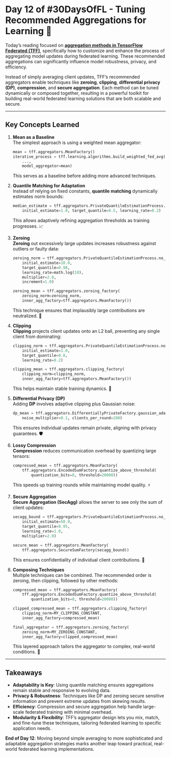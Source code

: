 # Day 12 of #30DaysOfFL - Tuning Recommended Aggregations for Learning 🤝

Today’s reading focused on [**aggregation methods in TensorFlow Federated (TFF)**](https://www.tensorflow.org/federated/tutorials/tuning_recommended_aggregators), specifically how to customize and enhance the process of aggregating model updates during federated learning. These recommended aggregations can significantly influence model robustness, privacy, and efficiency.

Instead of simply averaging client updates, TFF’s recommended aggregators enable techniques like **zeroing**, **clipping**, **differential privacy (DP)**, **compression**, and **secure aggregation**. Each method can be tuned dynamically or composed together, resulting in a powerful toolkit for building real-world federated learning solutions that are both scalable and secure.

---

## Key Concepts Learned

1. **Mean as a Baseline**  
   The simplest approach is using a weighted mean aggregator:
   ```python
   mean = tff.aggregators.MeanFactory()
   iterative_process = tff.learning.algorithms.build_weighted_fed_avg(
       ...,
       model_aggregator=mean)
   ```
   This serves as a baseline before adding more advanced techniques.

2. **Quantile Matching for Adaptation**  
   Instead of relying on fixed constants, **quantile matching** dynamically estimates norm bounds:
   ```python
   median_estimate = tff.aggregators.PrivateQuantileEstimationProcess.no_noise(
       initial_estimate=1.0, target_quantile=0.5, learning_rate=0.2)
   ```
   This allows adaptively refining aggregation thresholds as training progresses. 📈

3. **Zeroing**  
   **Zeroing** out excessively large updates increases robustness against outliers or faulty data:
   ```python
   zeroing_norm = tff.aggregators.PrivateQuantileEstimationProcess.no_noise(
       initial_estimate=10.0,
       target_quantile=0.98,
       learning_rate=math.log(10),
       multiplier=2.0,
       increment=1.0)

   zeroing_mean = tff.aggregators.zeroing_factory(
       zeroing_norm=zeroing_norm,
       inner_agg_factory=tff.aggregators.MeanFactory())
   ```
   This technique ensures that implausibly large contributions are neutralized. 🚫

4. **Clipping**  
   **Clipping** projects client updates onto an L2 ball, preventing any single client from dominating:
   ```python
   clipping_norm = tff.aggregators.PrivateQuantileEstimationProcess.no_noise(
       initial_estimate=1.0,
       target_quantile=0.8,
       learning_rate=0.2)

   clipping_mean = tff.aggregators.clipping_factory(
       clipping_norm=clipping_norm,
       inner_agg_factory=tff.aggregators.MeanFactory())
   ```
   This helps maintain stable training dynamics. 🤏

5. **Differential Privacy (DP)**  
   Adding **DP** involves adaptive clipping plus Gaussian noise:
   ```python
   dp_mean = tff.aggregators.DifferentiallyPrivateFactory.gaussian_adaptive(
       noise_multiplier=0.1, clients_per_round=100)
   ```
   This ensures individual updates remain private, aligning with privacy guarantees. 🛡️

6. **Lossy Compression**  
   **Compression** reduces communication overhead by quantizing large tensors:
   ```python
   compressed_mean = tff.aggregators.MeanFactory(
       tff.aggregators.EncodedSumFactory.quantize_above_threshold(
           quantization_bits=8, threshold=20000))
   ```
   This speeds up training rounds while maintaining model quality. ⚡

7. **Secure Aggregation**  
   **Secure Aggregation (SecAgg)** allows the server to see only the sum of client updates:
   ```python
   secagg_bound = tff.aggregators.PrivateQuantileEstimationProcess.no_noise(
       initial_estimate=50.0,
       target_quantile=0.95,
       learning_rate=1.0,
       multiplier=2.0)

   secure_mean = tff.aggregators.MeanFactory(
       tff.aggregators.SecureSumFactory(secagg_bound))
   ```
   This ensures confidentiality of individual client contributions. 🔐

8. **Composing Techniques**  
   Multiple techniques can be combined. The recommended order is zeroing, then clipping, followed by other methods:
   ```python
   compressed_mean = tff.aggregators.MeanFactory(
       tff.aggregators.EncodedSumFactory.quantize_above_threshold(
           quantization_bits=8, threshold=20000))

   clipped_compressed_mean = tff.aggregators.clipping_factory(
       clipping_norm=MY_CLIPPING_CONSTANT,
       inner_agg_factory=compressed_mean)

   final_aggregator = tff.aggregators.zeroing_factory(
       zeroing_norm=MY_ZEROING_CONSTANT,
       inner_agg_factory=clipped_compressed_mean)
   ```
   This layered approach tailors the aggregator to complex, real-world conditions. 🧩

---

## Takeaways

- **Adaptability is Key**: Using quantile matching ensures aggregations remain stable and responsive to evolving data.  
- **Privacy & Robustness**: Techniques like DP and zeroing secure sensitive information and prevent extreme updates from skewing results.  
- **Efficiency**: Compression and secure aggregation help handle large-scale federated training with minimal overhead.  
- **Modularity & Flexibility**: TFF’s aggregator design lets you mix, match, and fine-tune these techniques, tailoring federated learning to specific application needs.

**End of Day 12**: Moving beyond simple averaging to more sophisticated and adaptable aggregation strategies marks another leap toward practical, real-world federated learning implementations.